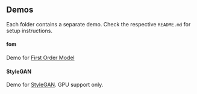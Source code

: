 ## Demos

Each folder contains a separate demo. Check the respective `README.md` for setup instructions.

#### fom

Demo for [First Order Model](https://github.com/AliaksandrSiarohin/first-order-model)

#### StyleGAN

Demo for [StyleGAN](https://github.com/NVlabs/stylegan). GPU support only.


